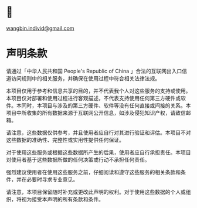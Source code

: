 # 📧
wangbin.individ@gmail.com
# 声明条款
请通过「中华人民共和国 People's Republic of China 」合法的互联网出入口信道访问规则中的相关服务，并确保在使用过程中符合相关法律法规。

本项目仅用于参考和信息共享的目的，并不代表我个人对这些服务的支持或使用。本项目仅对部署和使用过程进行客观描述，不代表支持使用任何第三方硬件或软件。本同时，本项目与涉及的第三方硬件、软件等没有任何直接或间接的关系。本项目中所收集的所有数据来源于互联网公开信息，如涉及侵犯知识产权，请致信邮箱。

请注意，这些数据仅供参考，并且使用者应自行对其进行验证和评估。本项目不对这些数据的准确性、完整性或实用性提供任何保证。

对于使用这些服务或根据这些数据所产生的后果，使用者应自行承担责任。本项目对使用者基于这些数据所做的任何决策或行动不承担任何责任。

强烈建议使用者在使用这些服务之前，仔细阅读和遵守这些服务的相关条款和条件，并在必要时寻求专业意见。

请注意，本项目保留随时补充或更改此声明的权利。对于使用这些数据的个人或组织，将视为接受本声明的所有条款和条件。
